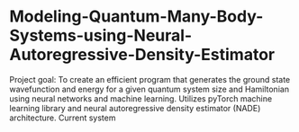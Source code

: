 # Modeling-Quantum-Many-Body-Systems-using-Neural-Autoregressive-Density-Estimator
Project goal:  To create an efficient program that generates the ground state wavefunction and energy for a given quantum system size and Hamiltonian using neural networks and machine learning.  Utilizes pyTorch machine learning library and neural autoregressive density estimator (NADE) architecture.  Current system
